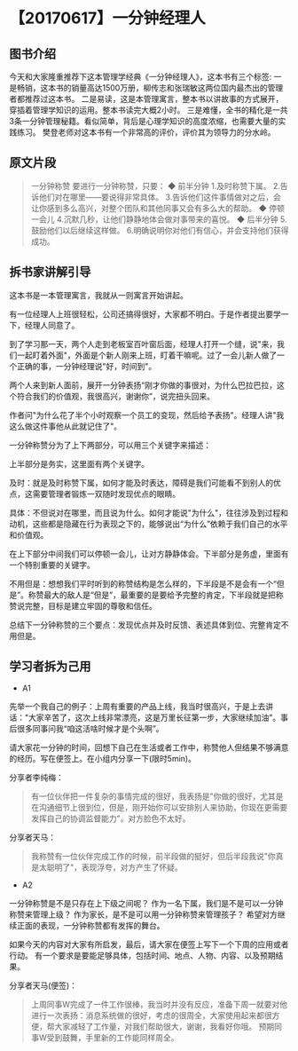 # 【20170617】一分钟经理人

## 图书介绍

今天和大家隆重推荐下这本管理学经典《一分钟经理人》，这本书有三个标签: 一是畅销，这本书的销量高达1500万册，柳传志和张瑞敏这两位国内最杰出的管理者都推荐过这本书。 二是易读，这是本管理寓言，整本书以讲故事的方式展开，穿插着管理学知识的运用。整本书读完大概2小时。 三是难懂，全书的精化是一共3条一分钟管理秘籍。看似简单，背后是心理学知识的高度浓缩，也需要大量的实践练习。 樊登老师对这本书有一个非常高的评价，评价其为领导力的分水岭。

## 原文片段

> 一分钟称赞
要进行一分钟称赞，只要：
◆ 前半分钟
1.及时称赞下属。
2.告诉他们对在哪里——要说得非常具体。
3.告诉他们这件事情做对之后，会让你感到多么高兴，对整个团队和其他同事又会有多么大的帮助。
◆ 停顿一会儿
4.沉默几秒，让他们静静地体会做对事带来的喜悦。
◆ 后半分钟
5.鼓励他们以后继续这样做。
6.明确说明你对他们有信心，并会支持他们获得成功。

## 拆书家讲解引导

这本书是一本管理寓言，我就从一则寓言开始讲起。

有一位经理人上班很轻松，公司还搞得很好，大家都不明白。于是作者提出要学一下，经理人同意了。

到了学习那一天，两个人走到老板室百叶窗后面，经理人打开一个缝，说"来，我们一起盯着外面"，外面是个新人刚来上班，盯着干嘛呢。过了一会儿新人做了一个正确的事，一分钟经理说"好，时间到"。

两个人来到新人面前，展开一分钟表扬“刚才你做的事很对，为什么巴拉巴拉，这个符合我们的价值观，我很高兴，谢谢你”，说完扭头回来。

作者问"为什么花了半个小时观察一个员工的变现，然后给予表扬"。经理人讲"我这么做这件事他从此就记住了"。

一分钟称赞分为了上下两部分，可以用三个关键字来描述：

上半部分是务实，这里面有两个关键字。

及时：就是及时称赞下属，如何才能及时表达，障碍是我们可能看不到别人的优点，这需要管理者锻炼一双随时发现优点的眼睛。

具体：不但说对在哪里，而且说为什么。如何才能说"为什么"，往往涉及到过程和动机，这些都是隐藏在行为表现之下的，能够说出“为什么”依赖于我们自己的水平和价值观。

在上下部分中间我们可以停顿一会儿，让对方静静体会。下半部分是务虚，里面有一个特别重要的关键字。

不用但是：想想我们平时听到的称赞结构是怎么样的，下半段是不是会有一个“但是”。称赞最大的敌人是“但是”，最重要的是要给予完整的肯定，下半段就是把称赞说完整，目标是建立牢固的尊敬和信任。

总结下一分钟称赞的三个要点：发现优点并及时反馈、表述具体到位、完整肯定不用但是。

## 学习者拆为己用

- A1

先举一个我自己的例子：上周有重要的产品上线，我当时很高兴，于是上去讲话："大家辛苦了，这次上线非常漂亮，这是万里长征第一步，大家继续加油"。事后很多同事问我“咱这活啥时候才是个头啊”。

请大家花一分钟的时间，回想下自己在生活或者工作中，称赞他人但结果不够满意的经历。写在便签上。在小组内分享一下(限时5min)。

分享者李纯梅：

> 有一位伙伴把一件复杂的事情完成的很好，我表扬是"你做的很好，尤其是在沟通细节上很到位，但是，刚开始你可以安排别人来协助，你现在更需要发挥自己的协调监督能力"。对方脸色不太好。

分享者天马：

> 我称赞有一位伙伴完成工作的时候，前半段做的挺好，但后半段我说"你真是太聪明了"，表现浮夸，对方产生了怀疑。

- A2

一分钟称赞是不是只存在上下级之间呢？
作为一名下属，我们是不是可以一分钟称赞来管理上级？
作为家长，是不是可以用一分钟称赞来管理孩子？
希望对方继续正面的表现，一分钟称赞都有发挥的舞台。

如果今天的内容对大家有所启发，最后，请大家在便签上写下一个下周的应用或者行动。 有一个要求是要能足够具体，包括时间、地点、人物、内容、以及预期结果。

分享者天马(便签)：

> 上周同事W完成了一件工作很棒，我当时并没有反应，准备下周一就要对他进行一次表扬：消息系统做的很好，考虑的很周全，大家使用起来都很方便，帮大家减轻了工作量，对我们帮助很大，谢谢，我看好你哦。
> 预期同事W受到鼓舞，手里新的工作能同样周全。